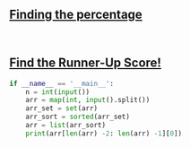 ## [Finding the percentage](https://www.hackerrank.com/challenges/finding-the-percentage/problem)

```python



```


## [Find the Runner-Up Score!](https://www.hackerrank.com/challenges/find-second-maximum-number-in-a-list/problem)

```python
if __name__ == '__main__':
    n = int(input())
    arr = map(int, input().split())
    arr_set = set(arr)
    arr_sort = sorted(arr_set)
    arr = list(arr_sort)
    print(arr[len(arr) -2: len(arr) -1][0])
```


